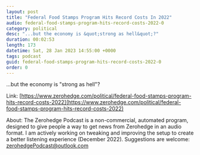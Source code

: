 ```yaml
---
layout: post
title: "Federal Food Stamps Program Hits Record Costs In 2022"
audio: federal-food-stamps-program-hits-record-costs-2022-0
category: political
desc: "...but the economy is &quot;strong as hell&quot;?"
duration: 00:02:53
length: 173
datetime: Sat, 28 Jan 2023 14:55:00 +0000
tags: podcast
guid: federal-food-stamps-program-hits-record-costs-2022-0
order: 0
---
```

...but the economy is &quot;strong as hell&quot;?

Link: [https://www.zerohedge.com/political/federal-food-stamps-program-hits-record-costs-2022](https://www.zerohedge.com/political/federal-food-stamps-program-hits-record-costs-2022)

About: The Zerohedge Podcast is a non-commercial, automated program, designed to give people a way to get news from Zerohedge in an audio format.  I am actively working on tweaking and improving the setup to create a better listening experience (December 2022).  Suggestions are welcome: [zerohedgePodcast@outlook.com](mailto:zerohedgePodcast@outlook.com)